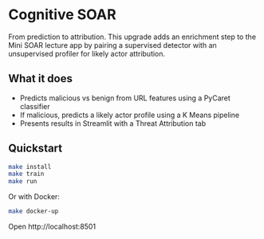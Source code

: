 # Cognitive SOAR

From prediction to attribution. This upgrade adds an enrichment step to the
Mini SOAR lecture app by pairing a supervised detector with an unsupervised
profiler for likely actor attribution.

## What it does
- Predicts malicious vs benign from URL features using a PyCaret classifier
- If malicious, predicts a likely actor profile using a K Means pipeline
- Presents results in Streamlit with a Threat Attribution tab

## Quickstart
```bash
make install
make train
make run
```

Or with Docker:
```bash
make docker-up
```

Open http://localhost:8501

